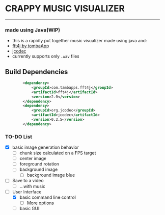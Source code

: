 # CRAPPY MUSIC VISUALIZER
<hr>

### made using Java(WIP)

- this is a rapidly put together music visualizer made using java and:
- [fft4j by tombaApp](https://github.com/tambapps/fourier-transform-library)
- [jcodec](https://github.com/jcodec/jcodec)
- currently supports only `.wav` files 
## Build Dependencies
```xml
        <dependency>
            <groupId>com.tambapps.fft4j</groupId>
            <artifactId>fft4j</artifactId>
            <version>2.0</version>
        </dependency>
        <dependency>
            <groupId>org.jcodec</groupId>
            <artifactId>jcodec</artifactId>
            <version>0.2.5</version>
        </dependency>
```

### TO-DO List
- [x] basic image generation behavior
    - [ ] chunk size calculated on a FPS target
    - [ ] center image
    - [ ] foreground rotation
    - [ ] background image
        - [ ] background image blue
- [ ] Save to a video
  - [ ] ...with music 
- [ ] User Interface
  - [x] basic command line control
    - [ ] More options
  - [ ] basic GUI